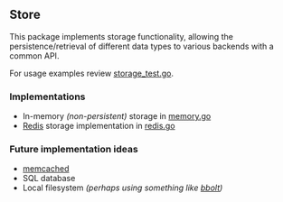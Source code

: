 ## Store

This package implements storage functionality, allowing the persistence/retrieval of different data types to various
backends with a common API.

For usage examples review [storage_test.go](storage.go).

### Implementations

- In-memory _(non-persistent)_ storage in [memory.go](memory.go)
- [Redis](https://redis.io) storage implementation in [redis.go](redis.go)

### Future implementation ideas

- [memcached](https://memcached.org/)
- SQL database
- Local filesystem _(perhaps using something like [bbolt](https://github.com/etcd-io/bbolt))_
